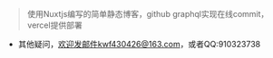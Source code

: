 > 使用Nuxtjs编写的简单静态博客，github graphql实现在线commit，vercel提供部署
* 其他疑问，欢迎发邮件kwf430426@163.com，或者QQ:910323738
